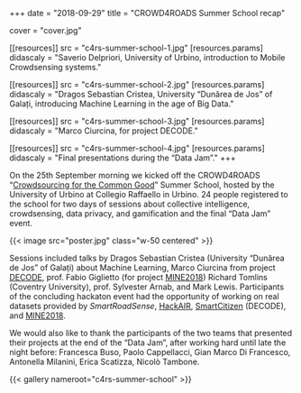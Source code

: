 +++
date = "2018-09-29"
title = "CROWD4ROADS Summer School recap"

cover = "cover.jpg"

[[resources]]
src = "c4rs-summer-school-1.jpg"
[resources.params]
didascaly = "Saverio&nbsp;Delpriori, University of Urbino, introduction to Mobile Crowdsensing systems."

[[resources]]
src = "c4rs-summer-school-2.jpg"
[resources.params]
didascaly = "Dragos&nbsp;Sebastian&nbsp;Cristea, University “Dunărea de Jos” of Galați, introducing Machine Learning in the age of Big Data."

[[resources]]
src = "c4rs-summer-school-3.jpg"
[resources.params]
didascaly = "Marco&nbsp;Ciurcina, for project DECODE."

[[resources]]
src = "c4rs-summer-school-4.jpg"
[resources.params]
didascaly = "Final presentations during the “Data Jam”."
+++

On the 25th September morning we kicked off the CROWD4ROADS “[Crowdsourcing for the Common Good](http://www.c4rs.eu/summer-school/)” Summer School, hosted by the University of Urbino at Collegio Raffaello in Urbino.
24&nbsp;people registered to the school for two days of sessions about collective intelligence, crowdsensing, data privacy, and gamification and the final “Data Jam” event.

{{< image src="poster.jpg" class="w-50 centered" >}}

Sessions included talks by Dragos Sebastian Cristea (University “Dunărea de Jos” of Galați) about Machine Learning, Marco Ciurcina from project [DECODE](https://www.decodeproject.eu), prof.&nbsp;Fabio Giglietto (for project [MINE2018](http://elezioni2018.news/)) Richard Tomlins (Coventry University), prof.&nbsp;Sylvester Arnab, and Mark Lewis.
Participants of the concluding hackaton event had the opportunity of working on real datasets provided by *SmartRoadSense*, [HackAIR](http://hackair.eu), [SmartCitizen](https://smartcitizen.me/) (DECODE), and [MINE2018](http://elezioni2018.news/).

We would also like to thank the participants of the two teams that presented their projects at the end of the “Data Jam”, after working hard until late the night before: Francesca&nbsp;Buso, Paolo&nbsp;Cappellacci, Gian&nbsp;Marco Di&nbsp;Francesco, Antonella&nbsp;Milanini, Erica&nbsp;Scatizza, Nicolò&nbsp;Tambone.

{{< gallery nameroot="c4rs-summer-school" >}}
